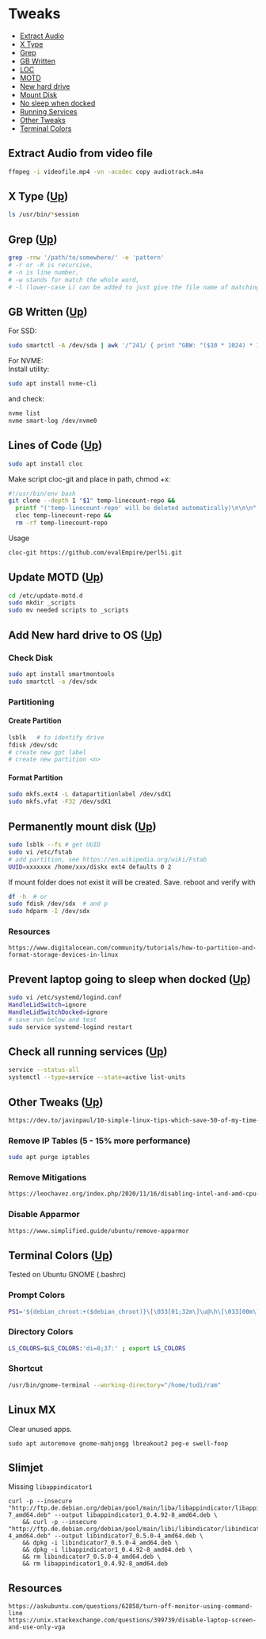 # Tweaks <a name="top"></a> <a name="top"></a>
* [Extract Audio](#video)
* [X Type](#x)
* [Grep](#grep)
* [GB Written](#written)
* [LOC](#loc)
* [MOTD](#motd)
* [New hard drive](#new)
* [Mount Disk](#mount)
* [No sleep when docked](#dock)
* [Running Services](#services)
* [Other Tweaks](#other)
* [Terminal Colors](#colors)

## Extract Audio from video file <a name="video"></a> 
```bash
ffmpeg -i videofile.mp4 -vn -acodec copy audiotrack.m4a
```
## X Type <a name="x"></a> ([Up](#top))
```bash
ls /usr/bin/*session
```
## Grep <a name="grep"></a> ([Up](#top))
```bash
grep -rnw '/path/to/somewhere/' -e 'pattern'
# -r or -R is recursive,
# -n is line number,
# -w stands for match the whole word,
# -l (lower-case L) can be added to just give the file name of matching files.
```
## GB Written <a name="written"></a> ([Up](#top))
For SSD:
```bash
sudo smartctl -A /dev/sda | awk '/^241/ { print "GBW: "($10 * 1024) * 1.0e-5, "GB" } '
```
For NVME:<br/>
Install utility:
```bash
sudo apt install nvme-cli
```
and check:
```bash
nvme list
nvme smart-log /dev/nvme0
```
## Lines of Code <a name="loc"></a> ([Up](#top))
```bash
sudo apt install cloc
```
Make script cloc-git and place in path, chmod +x:
```bash
#!/usr/bin/env bash
git clone --depth 1 "$1" temp-linecount-repo &&
  printf "('temp-linecount-repo' will be deleted automatically)\n\n\n" &&
  cloc temp-linecount-repo &&
  rm -rf temp-linecount-repo
```
Usage
```bash
cloc-git https://github.com/evalEmpire/perl5i.git
```
## Update MOTD <a name="motd"></a> ([Up](#top))
```bash
cd /etc/update-motd.d
sudo mkdir _scripts
sudo mv needed scripts to _scripts
```
## Add New hard drive to OS <a name="new"></a> ([Up](#top))
### Check Disk
```sh
sudo apt install smartmontools
sudo smartctl -a /dev/sdx
````
### Partitioning
#### Create Partition
```bash
lsblk   # to identify drive
fdisk /dev/sdc
# create new gpt label
# create new partition <n>
```
#### Format Partition
```bash
sudo mkfs.ext4 -L datapartitionlabel /dev/sdX1
sudo mkfs.vfat -F32 /dev/sdX1
```
## Permanently mount disk <a name="mount"></a> ([Up](#top))
```bash
sudo lsblk --fs # get UUID
sudo vi /etc/fstab
# add partition, see https://en.wikipedia.org/wiki/Fstab
UUID=xxxxxxx /home/xxx/diskx ext4 defaults 0 2
```
If mount folder does not exist it will be created. Save. reboot and verify with 
```bash
df -h  # or
sudo fdisk /dev/sdx  # and p
sudo hdparm -I /dev/sdx
```
### Resources
```
https://www.digitalocean.com/community/tutorials/how-to-partition-and-format-storage-devices-in-linux
```
## Prevent laptop going to sleep when docked <a name="dock"></a> ([Up](#top))
```bash
sudo vi /etc/systemd/logind.conf
HandleLidSwitch=ignore
HandleLidSwitchDocked=ignore
# save run below and test
sudo service systemd-logind restart
```
## Check all running services <a name="services"></a> ([Up](#top))
```bash
service --status-all
systemctl --type=service --state=active list-units
```
## Other Tweaks <a name="other"></a> ([Up](#top))
```html
https://dev.to/javinpaul/10-simple-linux-tips-which-save-50-of-my-time-in-the-command-line-4moo?utm_source=digest_mailer&utm_medium=email&utm_campaign=digest_email
```
### Remove IP Tables (5 - 15% more performance)
```sh
sudo apt purge iptables
```
### Remove Mitigations
```sh
https://leochavez.org/index.php/2020/11/16/disabling-intel-and-amd-cpu-vulnerability-mitigations/
```
### Disable Apparmor
```sh
https://www.simplified.guide/ubuntu/remove-apparmor
```
## Terminal Colors <a name="colors"></a> ([Up](#top))
Tested on Ubuntu GNOME (.bashrc)
### Prompt Colors
```sh
PS1='${debian_chroot:+($debian_chroot)}\[\033[01;32m\]\u@\h\[\033[00m\]:\[\033[01;37m\]\w\[\033[00m\]\$ '
```
### Directory Colors
```sh
LS_COLORS=$LS_COLORS:'di=0;37:' ; export LS_COLORS
```
### Shortcut
```sh
/usr/bin/gnome-terminal --working-directory="/home/tudi/ram" 
```
## Linux MX
Clear unused apps.
```
sudo apt autoremove gnome-mahjongg lbreakout2 peg-e swell-foop
```
## Slimjet
Missing `libappindicator1`
```
curl -p --insecure "http://ftp.de.debian.org/debian/pool/main/liba/libappindicator/libappindicator1_0.4.92-7_amd64.deb" --output libappindicator1_0.4.92-8_amd64.deb \
    && curl -p --insecure "http://ftp.de.debian.org/debian/pool/main/libi/libindicator/libindicator7_0.5.0-4_amd64.deb" --output libindicator7_0.5.0-4_amd64.deb \
    && dpkg -i libindicator7_0.5.0-4_amd64.deb \
    && dpkg -i libappindicator1_0.4.92-8_amd64.deb \
    && rm libindicator7_0.5.0-4_amd64.deb \
    && rm libappindicator1_0.4.92-8_amd64.deb
```

## Resources
```
https://askubuntu.com/questions/62858/turn-off-monitor-using-command-line
https://unix.stackexchange.com/questions/399739/disable-laptop-screen-and-use-only-vga
```

